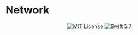 # Network
<p align="center">
<a href="LICENSE">
	<img src="https://img.shields.io/badge/license-MIT-brightgreen.svg" alt="MIT License">
</a>
 <a href="https://swift.org">
	<img src="https://img.shields.io/badge/swift-5.5-brightgreen.svg" alt="Swift 5.7">
</a>
</p>
